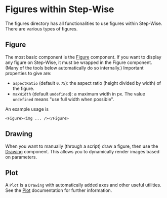 # Figures within Step-Wise

The figures directory has all functionalities to use figures within Step-Wise. There are various types of figures.

## Figure

The most basic component is the [Figure](./Figure.js) component. If you want to display any figure on Step-Wise, it must be wrapped in the Figure component. (Many of the tools below automatically do so internally.) Important properties to give are:

- `aspectRatio` (default `0.75`): the aspect ratio (height divided by width) of the figure.
- `maxWidth` (default `undefined`): a maximum width in px. The value `undefined` means "use full width when possible".

An example usage is
```
<Figure><img ... /></Figure>
```

## Drawing

When you want to manually (through a script) draw a figure, then use the [Drawing](./Drawing/) component. This allows you to dynamically render images based on parameters.

## Plot

A `Plot` is a `Drawing` with automatically added axes and other useful utilities. See the [Plot](./Plot/) documentation for further information.

